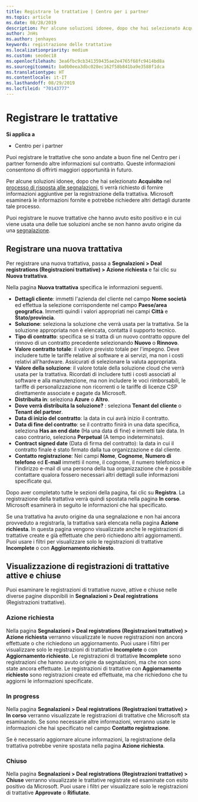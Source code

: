 ```yaml
---
title: Registrare le trattative | Centro per i partner
ms.topic: article
ms.date: 08/28/2019
description: Per alcune soluzioni idonee, dopo che hai selezionato Acquisito, ti verrà richiesto di fornire informazioni aggiuntive per la registrazione della trattativa. Microsoft esaminerà le informazioni fornite e potrebbe richiedere altri dettagli durante tale processo.
author: JnHs
ms.author: jenhayes
keywords: registrazione delle trattative
ms.localizationpriority: medium
ms.custom: seodec18
ms.openlocfilehash: 3ea6fbc9cb341359435ae2e4765f68fc9414bd8a
ms.sourcegitcommit: ba0b0eea3dbc028ec162f58b841ba9e3588f1dca
ms.translationtype: HT
ms.contentlocale: it-IT
ms.lasthandoff: 08/29/2019
ms.locfileid: "70143777"
---
```

# <a name="register-your-deals"></a>Registrare le trattative

**Si applica a**

-  Centro per i partner

Puoi registrare le trattative che sono andate a buon fine nel Centro per i partner fornendo altre informazioni sul contratto. Queste informazioni consentono di offrirti maggiori opportunità in futuro.

Per alcune soluzioni idonee, dopo che hai selezionato **Acquisito** nel [processo di risposta alle segnalazioni](responding-to-referrals.md), ti verrà richiesto di fornire informazioni aggiuntive per la registrazione della trattativa. Microsoft esaminerà le informazioni fornite e potrebbe richiedere altri dettagli durante tale processo.

Puoi registrare le nuove trattative che hanno avuto esito positivo e in cui viene usata una delle tue soluzioni anche se non hanno avuto origine da una [segnalazione](referrals.md). 

## <a name="register-a-new-deal"></a>Registrare una nuova trattativa

Per registrare una nuova trattativa, passa a **Segnalazioni > Deal registrations (Registrazioni trattative) > Azione richiesta** e fai clic su **Nuova trattativa**.

Nella pagina **Nuova trattativa** specifica le informazioni seguenti.

- **Dettagli cliente**: immetti l'azienda del cliente nel campo **Nome società** ed effettua la selezione corrispondente nel campo **Paese/area geografica**. Immetti quindi i valori appropriati nei campi **Città** e **Stato/provincia**.
- **Soluzione**: seleziona la soluzione che verrà usata per la trattativa. Se la soluzione appropriata non è elencata, contatta il supporto tecnico.
- **Tipo di contratto**: specifica se si tratta di un nuovo contratto oppure del rinnovo di un contratto precedente selezionando **Nuovo** o **Rinnovo**.
- **Valore contratto totale**: il valore previsto totale per l'impegno. Deve includere tutte le tariffe relative al software e ai servizi, ma non i costi relativi all'hardware. Assicurati di selezionare la valuta appropriata.
- **Valore della soluzione**: il valore totale della soluzione cloud che verrà usata per la trattativa. Ricordati di includere tutti i costi associati al software e alla manutenzione, ma non includere le voci rimborsabili, le tariffe di personalizzazione non ricorrenti o le tariffe di licenze CSP direttamente associate e pagate da Microsoft.
- **Distribuita in**: seleziona **Azure** o **Altro**.
- **Dove verrà distribuita la soluzione?** : seleziona **Tenant del cliente** o **Tenant del partner**.
- **Data di inizio del contratto**: la data in cui avrà inizio il contratto.
- **Data di fine del contratto**: se il contratto finirà in una data specifica, seleziona **Has an end date** (Ha una data di fine) e immetti tale data. In caso contrario, seleziona **Perpetual** (A tempo indeterminato).
- **Contract signed date** (Data di firma del contratto): la data in cui il contratto finale è stato firmato dalla tua organizzazione e dal cliente.
- **Contatto registrazione**: Nei campi **Nome**, **Cognome**, **Numero di telefono** ed **E-mail** immetti il nome, il cognome, il numero telefonico e l'indirizzo e-mail di una persona della tua organizzazione che è possibile contattare qualora fossero necessari altri dettagli sulle informazioni specificate qui.

Dopo aver completato tutte le sezioni della pagina, fai clic su **Registra**. La registrazione della trattativa verrà quindi spostata nella pagina **In corso**. Microsoft esaminerà in seguito le informazioni che hai specificato.

Se una trattativa ha avuto origine da una segnalazione e non hai ancora provveduto a registrarla, la trattativa sarà elencata nella pagina **Azione richiesta**. In questa pagina vengono visualizzate anche le registrazioni di trattative create e già effettuate che però richiedono altri aggiornamenti. Puoi usare i filtri per visualizzare solo le registrazioni di trattative **Incomplete** o con **Aggiornamento richiesto**.

## <a name="viewing-active-and-closed-deal-registrations"></a>Visualizzazione di registrazioni di trattative attive e chiuse

Puoi esaminare le registrazioni di trattative nuove, attive e chiuse nelle diverse pagine disponibili in **Segnalazioni > Deal registrations** (Registrazioni trattative).

### <a name="action-required"></a>Azione richiesta

Nella pagina **Segnalazioni > Deal registrations (Registrazioni trattative) > Azione richiesta** verranno visualizzate le nuove registrazioni non ancora effettuate o che richiedono un aggiornamento. Puoi usare i filtri per visualizzare solo le registrazioni di trattative **Incomplete** o con **Aggiornamento richiesto**. Le registrazioni di trattative **Incomplete** sono registrazioni che hanno avuto origine da segnalazioni, ma che non sono state ancora effettuate. Le registrazioni di trattative con **Aggiornamento richiesto** sono registrazioni create ed effettuate, ma che richiedono che tu aggiorni le informazioni specificate.

### <a name="in-progress"></a>In progress

Nella pagina **Segnalazioni > Deal registrations (Registrazioni trattative) > In corso** verranno visualizzate le registrazioni di trattative che Microsoft sta esaminando. Se sono necessarie altre informazioni, verranno usate le informazioni che hai specificato nel campo **Contatto registrazione**.

Se è necessario aggiornare alcune informazioni, la registrazione della trattativa potrebbe venire spostata nella pagina **Azione richiesta**.

### <a name="closed"></a>Chiuso

Nella pagina **Segnalazioni > Deal registrations (Registrazioni trattative) > Chiuse** verranno visualizzate le trattative registrate ed esaminate con esito positivo da Microsoft. Puoi usare i filtri per visualizzare solo le registrazioni di trattative **Approvate** o **Rifiutate**.

